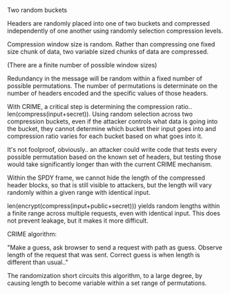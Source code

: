 Two random buckets

Headers are randomly placed into one of two buckets 
and compressed independently of one another using
randomly selection compression levels.
  
Compression window size is random. Rather than
compressing one fixed size chunk of data, two
variable sized chunks of data are compressed.
  
(There are a finite number of possible window 
sizes)
  
Redundancy in the message will be random within a 
fixed number of possible permutations. The number 
of permutations is determinate on the number of 
headers encoded and the specific values of those
headers. 
  
With CRIME, a critical step is determining the 
compression ratio.. len(compress(input+secret)).
Using random selection across two compression
buckets, even if the attacker controls what data
is going into the bucket, they cannot determine
which bucket their input goes into and compression
ratio varies for each bucket based on what goes 
into it.
  
It's not foolproof, obviously.. an attacker could
write code that tests every possible permutation
based on the known set of headers, but testing those
would take significantly longer than with the
current CRIME mechanism.
  
Within the SPDY frame, we cannot hide the length
of the compressed header blocks, so that is still
visible to attackers, but the length will vary 
randomly within a given range with identical input.
  
len(encrypt(compress(input+public+secret))) yields
random lengths within a finite range across multiple 
requests, even with identical input. This does not 
prevent leakage, but it makes it more difficult.
  
CRIME algorithm:
  
  "Make a guess, ask browser to send a request with path
  as guess. Observe length of the request that was sent.
  Correct guess is when length is different than usual.."
  
The randomization short circuits this algorithm, to 
a large degree, by causing length to become variable 
within a set range of permutations.
  
  
